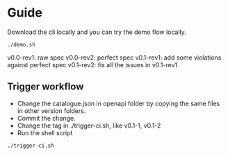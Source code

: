 # Guide

Download the cli locally and you can try the demo flow locally.
```
./demo.sh
```

v0.0-rev1: raw spec
v0.0-rev2: perfect spec
v0.1-rev1: add some violations against perfect spec
v0.1-rev2: fix all the issues in v0.1-rev1

## Trigger workflow

* Change the catalogue.json in openapi folder by copying the same files in other version folders.
* Commit the change.
* Change the tag in ./trigger-ci.sh, like v0.1-1, v0.1-2
* Run the shell script
```
./trigger-ci.sh
```
